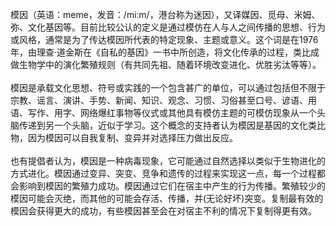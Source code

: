 模因（英语：meme，发音：/miːm/，港台称为迷因），又译媒因、觅母、米姆、弥、文化基因等。目前比较公认的定义是通过模仿在人与人之间传播的思想、行为或风格，通常是为了传达模因所代表的特定现象、主题或意义。这个词是在1976年，由理查·道金斯在《自私的基因》一书中所创造，将文化传承的过程，类比成做生物学中的演化繁殖规则（有共同先祖、随着环境改变进化、优胜劣汰等等）。<br><br>模因是承载文化思想、符号或实践的一个包含甚广的单位，可以通过包括但不限于宗教、谣言、演讲、手势、新闻、知识、观念、习惯、习俗甚至口号、谚语、用语、写作、用字、网络爆红事物等仪式或其他具有模仿主题的可模仿现象从一个头脑传递到另一个头脑，近似于学习。这个概念的支持者认为模因是基因的文化类比物，因为模因可以自我复制、变异并对选择压力做出反应。<br><br>也有提倡者认为，模因是一种病毒现象，它可能通过自然选择以类似于生物进化的方式进化。模因通过变异、突变、竞争和遗传的过程来实现这一点，每一个过程都会影响到模因的繁殖力成功。模因通过它们在宿主中产生的行为传播。繁殖较少的模因可能会灭绝，而其他的可能会存活、传播，并(无论好坏)突变。复制最有效的模因会获得更大的成功，有些模因甚至会在对宿主不利的情况下复制得更有效。